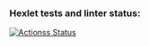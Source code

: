 ### Hexlet tests and linter status:

[![Actionss Status](https://github.com/AlexandrKananadze/java-project-lvl5/workflows/hexlet-check/badge.svg)](https://github.com/AlexandrKananadze/java-project-lvl5/actions)
